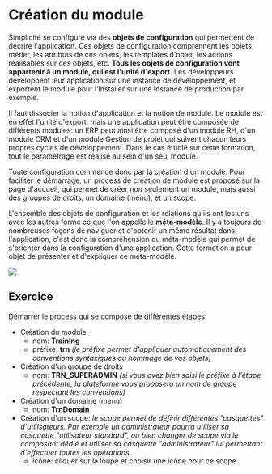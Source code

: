 Création du module
====================

Simplicité se configure via des **objets de configuration** qui permettent de décrire l'application. Ces objets de configuration comprennent les objets métier, les attributs de ces objets, les templates d'objet, les actions réalisables sur ces objets, etc. **Tous les objets de configuration vont appartenir à un module, qui est l'unité d'export**. Les développeurs développent leur application sur une instance de développement, et exportent le module pour l'installer sur une instance de production par exemple.

Il faut dissocier la notion d'application et la notion de module. Le module est en effet l'unité d'export, mais une application peut être composée de différents modules: un ERP peut ainsi être composé d'un module RH, d'un module CRM et d'un module Gestion de projet qui suivent chacun leurs propres cycles de développement. Dans le cas étudié sur cette formation, tout le paramétrage est réalisé au sein d'un seul module.

Toute configuration commence donc par la création d'un module. Pour faciliter le démarrage, un process de création de module est proposé sur la page d'accueil, qui permet de créer non seulement un module, mais aussi des groupes de droits, un domaine (menu), et un scope.

L'ensemble des objets de configuration et les relations qu'ils ont les uns avec les autres forme ce que l'on appelle le **méta-modèle**. Il y a toujours de nombreuses façons de naviguer et d'obtenir un même résultat dans l'application, c'est donc la compréhension du méta-modèle qui permet de s'orienter dans la configuration d'une application. Cette formation a pour objet de présenter et d'expliquer ce méta-modèle.

![](formation_013.png)

Exercice
---------------------------

Démarrer le process qui se compose de différentes étapes:

- Création du module
    - nom: **Training**
    - préfixe: **trn** *(le préfixe permet d'appliquer automatiquement des conventions syntaxiques au nommage de vos objets)*
- Création d'un groupe de droits
    - nom: **TRN_SUPERADMIN** *(si vous avez bien saisi le préfixe à l'étape précédente, la plateforme vous proposera un nom de groupe respectant les conventions)*
- Création d'un domaine (menu)
    - nom: **TrnDomain**
- Création d'un scope: *le scope permet de définir différentes "casquettes" d'utilisateurs. Par exemple un administrateur pourra utiliser sa casquette "utilisateur standard", ou bien changer de scope via le composant dédié et utiliser sa casquette "administrateur" lui permettant d'effectuer toutes les opérations.*
    - icône: cliquer sur la loupe et choisir une icône pour ce scope
